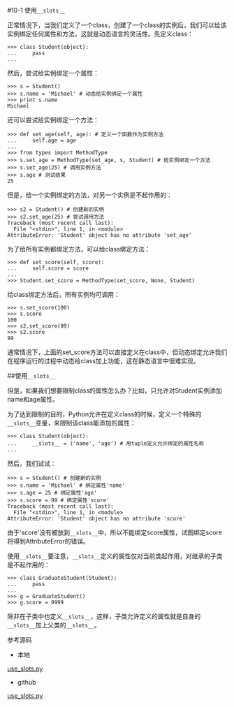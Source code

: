 #10-1 使用`__slots__`


正常情况下，当我们定义了一个class，创建了一个class的实例后，我们可以给该实例绑定任何属性和方法，这就是动态语言的灵活性。先定义class：

	>>> class Student(object):
	...     pass
	...
然后，尝试给实例绑定一个属性：

	>>> s = Student()
	>>> s.name = 'Michael' # 动态给实例绑定一个属性
	>>> print s.name
	Michael
还可以尝试给实例绑定一个方法：

	>>> def set_age(self, age): # 定义一个函数作为实例方法
	...     self.age = age
	...
	>>> from types import MethodType
	>>> s.set_age = MethodType(set_age, s, Student) # 给实例绑定一个方法
	>>> s.set_age(25) # 调用实例方法
	>>> s.age # 测试结果
	25
但是，给一个实例绑定的方法，对另一个实例是不起作用的：

	>>> s2 = Student() # 创建新的实例
	>>> s2.set_age(25) # 尝试调用方法
	Traceback (most recent call last):
	  File "<stdin>", line 1, in <module>
	AttributeError: 'Student' object has no attribute 'set_age'
为了给所有实例都绑定方法，可以给class绑定方法：
	
	>>> def set_score(self, score):
	...     self.score = score
	...
	>>> Student.set_score = MethodType(set_score, None, Student)
给class绑定方法后，所有实例均可调用：

	>>> s.set_score(100)
	>>> s.score
	100
	>>> s2.set_score(99)
	>>> s2.score
	99
通常情况下，上面的set_score方法可以直接定义在class中，但动态绑定允许我们在程序运行的过程中动态给class加上功能，这在静态语言中很难实现。

##使用`__slots__`

但是，如果我们想要限制class的属性怎么办？比如，只允许对Student实例添加name和age属性。

为了达到限制的目的，Python允许在定义class的时候，定义一个特殊的`__slots__`变量，来限制该class能添加的属性：

	>>> class Student(object):
	...     __slots__ = ('name', 'age') # 用tuple定义允许绑定的属性名称
	...
然后，我们试试：

	>>> s = Student() # 创建新的实例
	>>> s.name = 'Michael' # 绑定属性'name'
	>>> s.age = 25 # 绑定属性'age'
	>>> s.score = 99 # 绑定属性'score'
	Traceback (most recent call last):
	  File "<stdin>", line 1, in <module>
	AttributeError: 'Student' object has no attribute 'score'
由于'score'没有被放到`__slots__`中，所以不能绑定score属性，试图绑定score将得到AttributeError的错误。

使用`__slots__`要注意，`__slots__`定义的属性仅对当前类起作用，对继承的子类是不起作用的：

	>>> class GraduateStudent(Student):
	...     pass
	...
	>>> g = GraduateStudent()
	>>> g.score = 9999
除非在子类中也定义`__slots__`，这样，子类允许定义的属性就是自身的`__slots__`加上父类的`__slots__`。


参考源码

- 本地

[use_slots.py](../code/chapter10/10-1-use_slots.py)

- github

[use_slots.py](https://github.com/michaelliao/learn-python3/blob/master/samples/oop_advance/use_slots.py)
